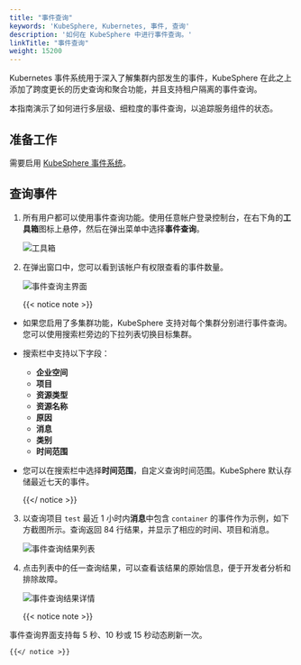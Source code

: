 ```yaml
---
title: "事件查询"
keywords: 'KubeSphere, Kubernetes, 事件, 查询'
description: '如何在 KubeSphere 中进行事件查询。'
linkTitle: "事件查询"
weight: 15200
---
```


Kubernetes 事件系统用于深入了解集群内部发生的事件，KubeSphere 在此之上添加了跨度更长的历史查询和聚合功能，并且支持租户隔离的事件查询。

本指南演示了如何进行多层级、细粒度的事件查询，以追踪服务组件的状态。

## 准备工作

需要启用 [KubeSphere 事件系统](../../pluggable-components/events/)。

## 查询事件

1. 所有用户都可以使用事件查询功能。使用任意帐户登录控制台，在右下角的**工具箱**图标上悬停，然后在弹出菜单中选择**事件查询**。

    ![工具箱](/images/docs/zh-cn/toolbox/event-query/events-query-guide.png)

2. 在弹出窗口中，您可以看到该帐户有权限查看的事件数量。

    ![事件查询主界面](/images/docs/zh-cn/toolbox/event-query/events-query-home.png)

    {{< notice note >}}

- 如果您启用了多集群功能，KubeSphere 支持对每个集群分别进行事件查询。您可以使用搜索栏旁边的下拉列表切换目标集群。

- 搜索栏中支持以下字段：
  - **企业空间**
  - **项目**
  - **资源类型**
  - **资源名称**
  - **原因**
  - **消息**
  - **类别**
  - **时间范围**
- 您可以在搜索栏中选择**时间范围**，自定义查询时间范围。KubeSphere 默认存储最近七天的事件。

    {{</ notice >}}

3. 以查询项目 `test` 最近 1 小时内**消息**中包含 `container` 的事件作为示例，如下方截图所示。查询返回 84 行结果，并显示了相应的时间、项目和消息。

    ![事件查询结果列表](/images/docs/zh-cn/toolbox/event-query/events-query-list.PNG)

4. 点击列表中的任一查询结果，可以查看该结果的原始信息，便于开发者分析和排除故障。

    ![事件查询结果详情](/images/docs/zh-cn/toolbox/event-query/events-query-detail.PNG)

    {{< notice note >}}

事件查询界面支持每 5 秒、10 秒或 15 秒动态刷新一次。

    {{</ notice >}}
